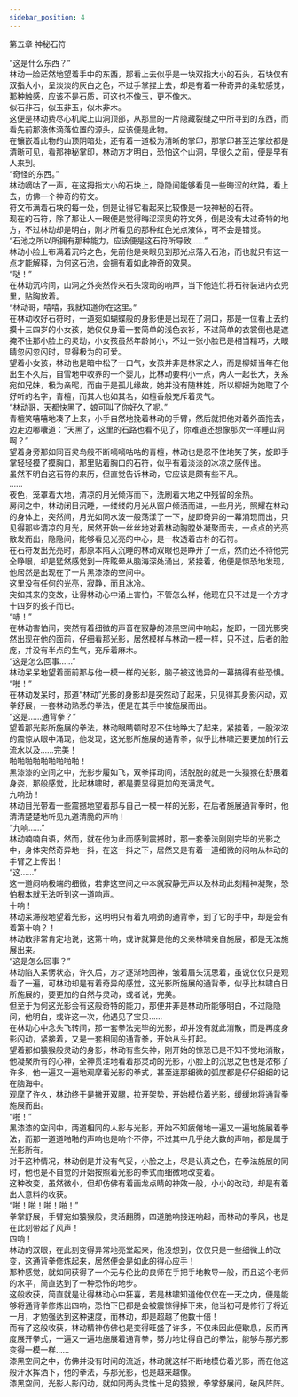 ```yaml
---
sidebar_position: 4
---
```

 第五章 神秘石符


“这是什么东西？”  
林动一脸茫然地望着手中的东西，那看上去似乎是一块双指大小的石头，石块仅有双指大小，呈淡淡的灰白之色，不过手掌捏上去，却是有着一种奇异的柔软感觉，那种触感，应该不是石质，可这也不像玉，更不像木。  
似石非石，似玉非玉，似木非木。  
这便是林动费尽心机爬上山洞顶部，从那里的一片隐藏裂缝之中所寻到的东西，而看先前那液体滴落位置的源头，应该便是此物。  
在镶嵌着此物的山顶阴暗处，还有着一道极为清晰的掌印，那掌印甚至连掌纹都是清晰可见，看那神秘掌印，林动方才明白，恐怕这个山洞，早很久之前，便是早有人来到。  
“奇怪的东西。”  
林动嘀咕了一声，在这拇指大小的石块上，隐隐间能够看见一些晦涩的纹路，看上去，仿佛一个神奇的符文。  
符文布满着石块的每一处，倒是让得它看起来比较像是一块神秘的石符。  
现在的石符，除了那让人一眼便是觉得晦涩深奥的符文外，倒是没有太过奇特的地方，不过林动却是明白，刚才所看见的那种红色光点液体，可不会是错觉。  
“石池之所以所拥有那种能力，应该便是这石符所导致……”  
林动小脸上布满着沉吟之色，先前他是亲眼见到那光点落入石池，而也就只有这一点才能解释，为何这石池，会拥有着如此神奇的效果。  
“哒！”  
在林动沉吟间，山洞之外突然传来石头滚动的响声，当下他连忙将石符装进内衣兜里，贴胸放着。  
“林动哥，嘻嘻，我就知道你在这里。”  
在林动收好石符时，一道宛如蝴蝶般的身影便是出现在了洞口，那是一位看上去约摸十三四岁的小女孩，她仅仅身着一套简单的浅色衣衫，不过简单的衣裳倒也是遮掩不住那小脸上的灵动，小女孩虽然年龄尚小，不过一张小脸已是相当精巧，大眼睛忽闪忽闪时，显得极为的可爱。  
望着小女孩，林动也是暗中松了一口气，女孩并非是林家之人，而是柳妍当年在他出生不久后，自雪地中收养的一个婴儿，比林动要稍小一点，两人一起长大，关系宛如兄妹，极为亲昵，而由于是孤儿缘故，她并没有随林姓，所以柳妍为她取了个好听的名字，青檀，而其人也如其名，如檀香般充斥着灵气。  
“林动哥，天都快黑了，娘可叫了你好久了呢。”  
青檀笑嘻嘻地凑了上来，小手自然地挽着林动的手臂，然后就把他对着外面拖去，边走边嘟囔道：“天黑了，这里的石路也看不见了，你难道还想像那次一样睡山洞啊？”  
望着身旁那如同百灵鸟般不断嘀嘀咕咕的青檀，林动也是忍不住地笑了笑，旋即手掌轻轻摸了摸胸口，那里贴着胸口的石符，似乎有着淡淡的冰凉之感传出。  
虽然不明白这石符的来历，但直觉告诉林动，它应该是颇有些不凡。  
……  
夜色，笼罩着大地，清凉的月光倾泻而下，洗刷着大地之中残留的余热。  
房间之中，林动闭目沉睡，一缕缕的月光从窗户倾洒而进，一些月光，照耀在林动的身体上，突然间，月光如同水波一般荡漾了一下，旋即奇异的一幕涌现而出，只见得那些清凉的月光，居然开始一丝丝地对着林动胸膛处凝聚而去，一点点的光亮散发而出，隐隐间，能够看见光亮的中心，是一枚透着古朴的石符。  
在石符发出光亮时，那原本陷入沉睡的林动双眼也是睁开了一点，然而还不待他完全睁眼，却是猛然感觉到一阵眩晕从脑海深处涌出，紧接着，他便是惊恐地发现，他居然是出现在了一片黑漆漆的空间中。  
这里没有任何的光亮，寂静，而且冰冷。  
突如其来的变故，让得林动心中涌上害怕，不管怎么样，他现在只不过是一个方才十四岁的孩子而已。  
“哧！”  
在林动害怕间，突然有着细微的声音在寂静的漆黑空间中响起，旋即，一团光影突然出现在他的面前，仔细看那光影，居然模样与林动一模一样，只不过，后者的脸庞，并没有半点的生气，充斥着麻木。  
“这是怎么回事……”  
林动呆呆地望着面前那与他一模一样的光影，脑子被这诡异的一幕搞得有些恐惧。  
“啪！”  
在林动发呆时，那道“林动”光影的身影却是突然动了起来，只见得其身影闪动，双拳舒展，一套林动熟悉的拳法，便是在其手中被施展而出。  
“这是……通背拳？”  
望着那光影所施展的拳法，林动眼睛顿时忍不住地睁大了起来，紧接着，一股浓浓的震惊从眼中涌现，他发现，这光影所施展的通背拳，似乎比林啸还要更加的行云流水以及……完美！  
啪啪啪啪啪啪啪啪啪！  
黑漆漆的空间之中，光影步履如飞，双拳挥动间，活脱脱的就是一头猿猴在舒展着身姿，那般感觉，比起林啸时，都是要显得更加的充满灵气。  
九响劲！  
林动目光带着一些震撼地望着那与自己一模一样的光影，在后者施展通背拳时，他清清楚楚地听见九道清脆的声响！  
“九响……”  
林动喃喃自语，然而，就在他为此而感到震撼时，那一套拳法刚刚完毕的光影之中，身体突然奇异地一抖，在这一抖之下，居然又是有着一道细微的闷响从林动的手臂之上传出！  
“这……”  
这一道闷响极端的细微，若非这空间之中本就寂静无声以及林动此刻精神凝聚，恐怕根本就无法听到这一道响声。  
十响！  
林动呆滞般地望着光影，这明明只有着九响劲的通背拳，到了它的手中，却是会有着第十响？！  
林动敢非常肯定地说，这第十响，或许就算是他的父亲林啸亲自施展，都是无法施展出来。  
“这是怎么回事？”  
林动陷入呆愣状态，许久后，方才逐渐地回神，皱着眉头沉思着，虽说仅仅只是观看了一遍，可林动却是有着奇异的感觉，这光影所施展的通背拳，似乎比林啸白日所施展的，要更加的自然与灵动，或者说，完美。  
但至于为何这光影会有这般奇特的能力，那便并非是林动所能够明白，不过隐隐间，他明白，或许这一次，他遇见了宝贝……  
在林动心中念头飞转间，那一套拳法完毕的光影，却并没有就此消散，而是再度身影闪动，紧接着，又是一套相同的通背拳，开始从头打起。  
望着那如猿猴般灵动的身影，林动有些失神，刚开始的惊恐已是不知不觉地消散，他凝聚所有的心神，全神贯注地看着那灵动的光影，小脸上的沉思之色也是浓郁了许多，他一遍又一遍地观摩着光影的拳式，甚至连那细微的弧度都是仔仔细细的记在脑海中。  
观摩了许久，林动终于是撇开双腿，拉开架势，开始模仿着光影，缓缓地将通背拳施展而出。  
“啪！”  
黑漆漆的空间中，两道相同的人影与光影，开始不知疲倦地一遍又一遍地施展着拳法，而那一道道啪啪的声响也是响个不停，不过其中几乎绝大数的声响，都是属于光影所有。  
对于这种情况，林动倒是并没有气妥，小脸之上，尽是认真之色，在拳法施展的同时，他也是不自觉的开始按照着光影的拳式而细微地改变着。  
这种改变，虽然微小，但却仿佛有着画龙点睛的神效一般，小小的改动，却是有着出人意料的收获。  
“啪！啪！啪！啪！”  
拳掌舒展，手臂宛如猿猴般，灵活翻腾，四道脆响接连响起，而林动的拳风，也是在此刻带起了风声！  
四响！  
林动的双眼，在此刻变得异常地亮堂起来，他没想到，仅仅只是一些细微上的改变，这通背拳修炼起来，居然便会是如此的得心应手！  
那种感觉，就如同获得了一个无与伦比的良师在手把手地教导一般，而且这个老师的水平，简直达到了一种恐怖的地步。  
这般收获，简直就是让得林动心中狂喜，若是林啸知道他仅仅在一天之内，便是能够将通背拳修炼出四响，恐怕下巴都是会被震惊得掉下来，他当初可是修行了将近一月，才勉强达到这种速度，而林动，却是超越了他数十倍！  
而有了这般收获，林动精神仿佛也是变得旺盛了许多，不仅未因此便歇息，反而再度展开拳式，一遍又一遍地施展着通背拳，努力地让得自己的拳法，能够与那光影变得一模一样……  
漆黑空间之中，仿佛并没有时间的流逝，林动就这样不断地模仿着光影，而在他这般汗水挥洒下，他的拳法，与那光影，也是越来越像。  
漆黑空间，光影人影闪动，就如同两头灵性十足的猿猴，拳掌舒展间，破风阵阵。  
  
  
